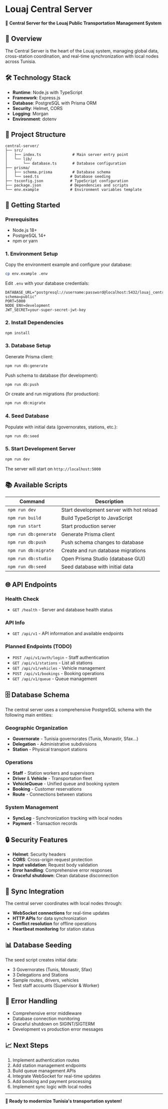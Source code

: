 # Louaj Central Server

🚌 **Central Server for the Louaj Public Transportation Management System**

## 🎯 Overview

The Central Server is the heart of the Louaj system, managing global data, cross-station coordination, and real-time synchronization with local nodes across Tunisia.

## 🛠️ Technology Stack

- **Runtime**: Node.js with TypeScript
- **Framework**: Express.js
- **Database**: PostgreSQL with Prisma ORM
- **Security**: Helmet, CORS
- **Logging**: Morgan
- **Environment**: dotenv

## 📁 Project Structure

```
central-server/
├── src/
│   ├── index.ts              # Main server entry point
│   └── lib/
│       └── database.ts       # Database configuration
├── prisma/
│   ├── schema.prisma         # Database schema
│   └── seed.ts              # Database seeding
├── tsconfig.json            # TypeScript configuration
├── package.json             # Dependencies and scripts
└── env.example              # Environment variables template
```

## 🚀 Getting Started

### Prerequisites

- Node.js 18+
- PostgreSQL 14+
- npm or yarn

### 1. Environment Setup

Copy the environment example and configure your database:

```bash
cp env.example .env
```

Edit `.env` with your database credentials:

```env
DATABASE_URL="postgresql://username:password@localhost:5432/louaj_central?schema=public"
PORT=5000
NODE_ENV=development
JWT_SECRET=your-super-secret-jwt-key
```

### 2. Install Dependencies

```bash
npm install
```

### 3. Database Setup

Generate Prisma client:
```bash
npm run db:generate
```

Push schema to database (for development):
```bash
npm run db:push
```

Or create and run migrations (for production):
```bash
npm run db:migrate
```

### 4. Seed Database

Populate with initial data (governorates, stations, etc.):
```bash
npm run db:seed
```

### 5. Start Development Server

```bash
npm run dev
```

The server will start on `http://localhost:5000`

## 📚 Available Scripts

| Command | Description |
|---------|-------------|
| `npm run dev` | Start development server with hot reload |
| `npm run build` | Build TypeScript to JavaScript |
| `npm run start` | Start production server |
| `npm run db:generate` | Generate Prisma client |
| `npm run db:push` | Push schema changes to database |
| `npm run db:migrate` | Create and run database migrations |
| `npm run db:studio` | Open Prisma Studio (database GUI) |
| `npm run db:seed` | Seed database with initial data |

## 🌐 API Endpoints

### Health Check
- `GET /health` - Server and database health status

### API Info
- `GET /api/v1` - API information and available endpoints

### Planned Endpoints (TODO)
- `POST /api/v1/auth/login` - Staff authentication
- `GET /api/v1/stations` - List all stations
- `GET /api/v1/vehicles` - Vehicle management
- `POST /api/v1/bookings` - Booking operations
- `GET /api/v1/queue` - Queue management

## 🗄️ Database Schema

The central server uses a comprehensive PostgreSQL schema with the following main entities:

### Geographic Organization
- **Governorate** - Tunisia governorates (Tunis, Monastir, Sfax...)
- **Delegation** - Administrative subdivisions
- **Station** - Physical transport stations

### Operations
- **Staff** - Station workers and supervisors
- **Driver** & **Vehicle** - Transportation fleet
- **VehicleQueue** - Unified queue and booking system
- **Booking** - Customer reservations
- **Route** - Connections between stations

### System Management
- **SyncLog** - Synchronization tracking with local nodes
- **Payment** - Transaction records

## 🔒 Security Features

- **Helmet**: Security headers
- **CORS**: Cross-origin request protection
- **Input validation**: Request body validation
- **Error handling**: Comprehensive error responses
- **Graceful shutdown**: Clean database disconnection

## 🔄 Sync Integration

The central server coordinates with local nodes through:
- **WebSocket connections** for real-time updates
- **HTTP APIs** for data synchronization  
- **Conflict resolution** for offline operations
- **Heartbeat monitoring** for station status

## 📊 Database Seeding

The seed script creates initial data:
- 3 Governorates (Tunis, Monastir, Sfax)
- 3 Delegations and Stations
- Sample routes, drivers, vehicles
- Test staff accounts (Supervisor & Worker)

## 🚨 Error Handling

- Comprehensive error middleware
- Database connection monitoring
- Graceful shutdown on SIGINT/SIGTERM
- Development vs production error messages

## 📈 Next Steps

1. Implement authentication routes
2. Add station management endpoints
3. Build queue management APIs
4. Integrate WebSocket for real-time updates
5. Add booking and payment processing
6. Implement sync logic with local nodes

---

**🚌 Ready to modernize Tunisia's transportation system!** 